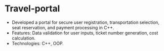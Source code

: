 # Travel-portal
- Developed a portal for secure user registration, transportation selection, seat reservation, and payment processing in C++.
- Features: Data validation for user inputs, ticket number generation, cost calculation.
- Technologies: C++, OOP.
